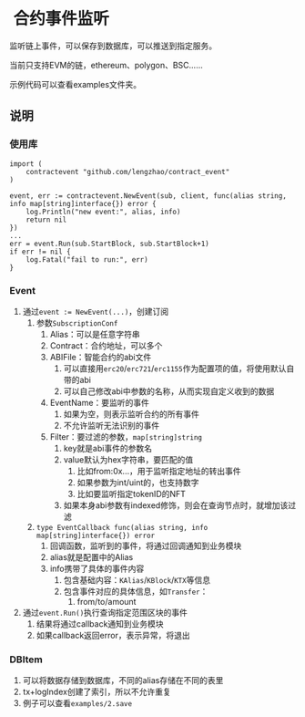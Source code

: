 #  合约事件监听

监听链上事件，可以保存到数据库，可以推送到指定服务。

当前只支持EVM的链，ethereum、polygon、BSC......

示例代码可以查看examples文件夹。

## 说明

### 使用库

```golang
import (
    contractevent "github.com/lengzhao/contract_event"
)

event, err := contractevent.NewEvent(sub, client, func(alias string, info map[string]interface{}) error {
    log.Println("new event:", alias, info)
    return nil
})
...
err = event.Run(sub.StartBlock, sub.StartBlock+1)
if err != nil {
    log.Fatal("fail to run:", err)
}
```

### Event

1. 通过`event := NewEvent(...)`，创建订阅
   1. 参数`SubscriptionConf`
      1. Alias：可以是任意字符串
      2. Contract：合约地址，可以多个
      3. ABIFile：智能合约的abi文件
         1. 可以直接用`erc20`/`erc721`/`erc1155`作为配置项的值，将使用默认自带的abi
         2. 可以自己修改abi中参数的名称，从而实现自定义收到的数据
      4. EventName：要监听的事件
         1. 如果为空，则表示监听合约的所有事件
         2. 不允许监听无法识别的事件
      5. Filter：要过滤的参数，`map[string]string`
         1. key就是abi事件的参数名
         2. value默认为hex字符串，要匹配的值
            1. 比如from:0x...，用于监听指定地址的转出事件
            2. 如果参数为int/uint的，也支持数字
            3. 比如要监听指定tokenID的NFT
         3. 如果本身abi参数有indexed修饰，则会在查询节点时，就增加该过滤
   2. `type EventCallback func(alias string, info map[string]interface{}) error`
      1. 回调函数，监听到的事件，将通过回调通知到业务模块
      2. alias就是配置中的Alias
      3. info携带了具体的事件内容
         1. 包含基础内容：`KAlias`/`KBlock`/`KTX`等信息
         2. 包含事件对应的具体信息，如`Transfer`：
            1. from/to/amount
2. 通过`event.Run()`执行查询指定范围区块的事件
   1. 结果将通过callback通知到业务模块
   2. 如果callback返回error，表示异常，将退出

### DBItem

1. 可以将数据存储到数据库，不同的alias存储在不同的表里
2. tx+logIndex创建了索引，所以不允许重复
3. 例子可以查看`examples/2.save`
